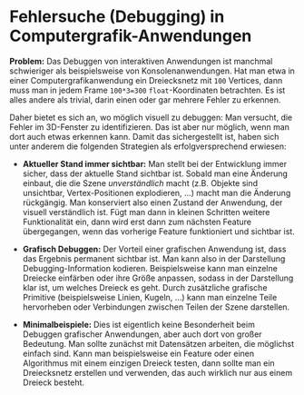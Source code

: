 # Fehlersuche (Debugging) in Computergrafik-Anwendungen

**Problem:** Das Debuggen von interaktiven Anwendungen ist manchmal schwieriger als beispielsweise 
von Konsolenanwendungen. Hat man 
etwa in einer Computergrafikanwendung ein Dreiecksnetz mit `100` Vertices, dann muss man in jedem Frame
`100*3=300` `float`-Koordinaten betrachten. Es ist alles andere als trivial,
darin einen oder gar mehrere Fehler zu erkennen.

Daher bietet es sich an, wo möglich visuell zu debuggen: Man versucht, die Fehler im 3D-Fenster
zu identifizieren. Das ist aber nur möglich, wenn man dort auch etwas erkennen kann. Damit
das sichergestellt ist, haben sich unter anderem die folgenden Strategien als 
erfolgversprechend erwiesen:

* **Aktueller Stand immer sichtbar:** Man stellt bei der Entwicklung immer sicher, dass der 
aktuelle Stand sichtbar ist. Sobald man eine Änderung einbaut, die die Szene *unverständlich*
macht (z.B. Objekte sind unsichtbar, Vertex-Positionen explodieren, ...) macht man die 
Änderung rückgängig. Man konserviert also einen Zustand der Anwendung, der visuell verständlich ist.
Fügt man dann in kleinen Schritten weitere Funktionalität ein, dann wird erst dann zum 
nächsten Feature übergegangen, wenn das vorherige Feature funktioniert und sichtbar ist.

* **Grafisch Debuggen:** Der Vorteil einer grafischen Anwendung ist, dass das Ergebnis 
permanent sichtbar ist. Man kann also in der Darstellung Debugging-Information kodieren. 
Beispielsweise kann man einzelne Dreiecke einfärben oder ihre Größe anpassen, sodass in der
Darstellung klar ist, um welches Dreieck es geht. Durch zusätzliche grafische Primitive 
(beispielsweise Linien, Kugeln, ...) kann man einzelne Teile hervorheben oder Verbindungen 
zwischen Teilen der Szene darstellen.  

* **Minimalbeispiele:** Dies ist eigentlich keine Besonderheit beim Debuggen grafischer
Anwendungen, aber auch dort von großer Bedeutung. Man sollte zunächst mit Datensätzen
arbeiten, die möglichst einfach sind. Kann man beispielsweise ein Feature oder einen 
Algorithmus mit einem einzigen Dreieck testen, dann sollte man ein Dreiecksnetz erstellen 
und verwenden, das auch wirklich nur aus einem Dreieck besteht.   